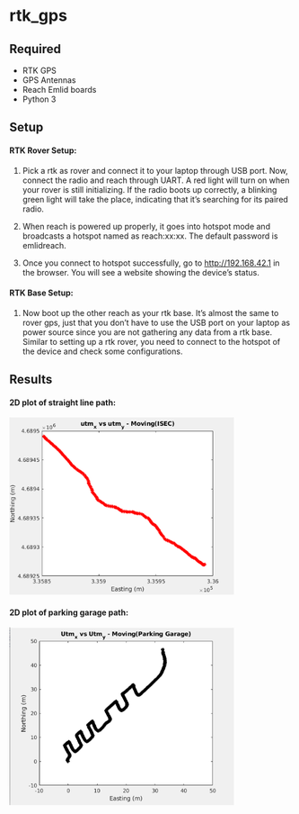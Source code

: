 # rtk_gps

## Required
* RTK GPS
* GPS Antennas
* Reach Emlid boards
* Python 3

## Setup


#### RTK Rover Setup:
1. Pick a rtk as rover and connect it to your laptop through USB port. Now, connect the radio and reach through UART. A red light will turn on when your rover is still initializing. If the radio boots up correctly, a blinking green light will take  the  place,  indicating  that  it’s  searching  for  its  paired  radio. 

2. When reach is powered up properly, it goes into hotspot mode and  broadcasts  a  hotspot  named  as  reach:xx:xx.  The  default  password is emlidreach.

3. Once  you  connect  to  hotspot  successfully,  go  to  http://192.168.42.1  in  the  browser.  You  will see a website showing the device’s status.

#### RTK Base Setup:
1. Now boot up the other reach as your rtk base. It’s almost the same to rover gps, just that you don’t have to use the USB port on your laptop as power source since you are not gathering any data from a rtk base. Similar to setting up a rtk rover, you need to connect to the hotspot of the device and check some configurations.

## Results

#### 2D plot of straight line path:
<img src="output/straight_path.png" alt="final" width="400"/>

#### 2D plot of parking garage path:
<img src="output/parking_garage.png" alt="final" width="400"/>
